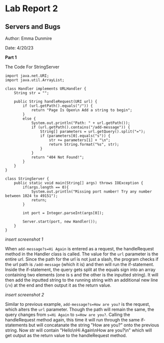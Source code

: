 # Lab Report 2 #

## Servers and Bugs ##

Author: Emma Dunmire

Date: 4/20/23

**Part 1**

The Code For StringServer
```import java.io.IOException;
import java.net.URI;
import java.util.ArrayList;

class Handler implements URLHandler {
    String str = "";

    public String handleRequest(URI url) {
        if (url.getPath().equals("/")) {
            return "Page Is Open\n Add a string to begin";
        }
        else {
            System.out.println("Path: " + url.getPath());
            if (url.getPath().contains("/add-message")) {
                String[] parameters = url.getQuery().split("=");
                if (parameters[0].equals("s")) {
                    str += parameters[1] + "\n";
                    return String.format("%s", str);
                }
            }
            return "404 Not Found!";
        }
    }
}

class StringServer {
    public static void main(String[] args) throws IOException {
        if(args.length == 0){
            System.out.println("Missing port number! Try any number between 1024 to 49151");
            return;
        }

        int port = Integer.parseInt(args[0]);

        Server.start(port, new Handler());
    }
}
```

*insert screenshot 1*

When `add-message?s=Hi Again` is entered as a request, the handleRequest method in the Handler class is called. The value for the `url` parameter is the entire url.
Since the path for the url is not just a slash, the program checks if the url path is `/add-message` (which it is) and then will run the if-statement. Inside the if-statement,
the query gets split at the equals sign into an array containing two elements (one is s and the other is the inputted string). It will then add the inputted string to the
running string with an additional new line (`/n`) at the end and then output it as the return value.

*insert screenshot 2*

Similar to previous example, `add-message?s=How are you?` is the request, which alters the `url` parameter. Though the path will remain the same, the query changes from `s=Hi Again`
to `s=How are you?`. Calling the handleRequest method again, this time it will run through the same if-statements but will concatanate the string "How are you?" onto the previous
string. Now str will contain "Hello\nHi Again\nHow are you?\n" which will get output as the return value to the handleRequest method.
